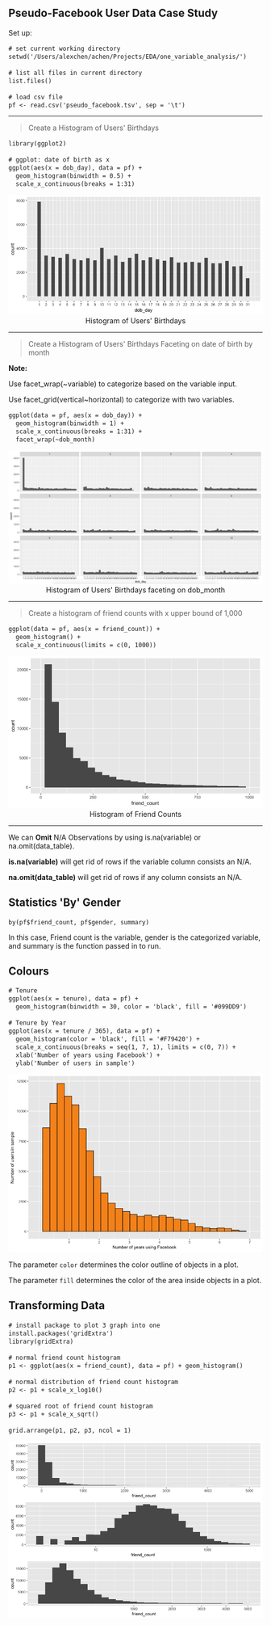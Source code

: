 Pseudo-Facebook User Data Case Study
-------------

Set up:

```{r}
# set current working directory
setwd('/Users/alexchen/achen/Projects/EDA/one_variable_analysis/')

# list all files in current directory
list.files()

# load csv file
pf <- read.csv('pseudo_facebook.tsv', sep = '\t')
```
<hr>


> Create a Histogram of Users' Birthdays

```{r}
library(ggplot2)

# ggplot: date of birth as x
ggplot(aes(x = dob_day), data = pf) +
  geom_histogram(binwidth = 0.5) +
  scale_x_continuous(breaks = 1:31)
```

<img class="col-xs-12" src="/assets/img/blogs/2017_11_9_one_variable/histogram_dob.png" alt="ggplot"/>
<center>Histogram of Users' Birthdays</center>
<hr>


> Create a Histogram of Users' Birthdays Faceting on date of birth by month

**Note:** 

Use facet_wrap(~variable) to categorize based on the variable input. 

Use facet_grid(vertical~horizontal) to categorize with two variables.

```{r}
ggplot(data = pf, aes(x = dob_day)) +
  geom_histogram(binwidth = 1) +
  scale_x_continuous(breaks = 1:31) +
  facet_wrap(~dob_month)
```

<img class="col-xs-12" src="/assets/img/blogs/2017_11_9_one_variable/facet_histogram_dob.png" alt="ggplot"/>
<center>Histogram of Users' Birthdays faceting on dob_month</center>
<hr>

> Create a histogram of friend counts with x upper bound of 1,000

```{r}
ggplot(data = pf, aes(x = friend_count)) +
  geom_histogram() +
  scale_x_continuous(limits = c(0, 1000))
```

<img class="col-xs-12" src="/assets/img/blogs/2017_11_9_one_variable/friend_count.png" alt="ggplot"/>
<center>Histogram of Friend Counts</center>
<hr>


We can **Omit** N/A Observations by using is.na(variable) or na.omit(data_table).

**is.na(variable)** will get rid of rows if the variable column consists an N/A.

**na.omit(data_table)** will get rid of rows if any column consists an N/A.


Statistics 'By' Gender
------

```{r}
by(pf$friend_count, pf$gender, summary)
```

In this case, Friend count is the variable, gender is the categorized variable, and summary is the function passed in to run.


Colours
------

```{r}
# Tenure
ggplot(aes(x = tenure), data = pf) +
  geom_histogram(binwidth = 30, color = 'black', fill = '#099DD9')
  
# Tenure by Year
ggplot(aes(x = tenure / 365), data = pf) +
  geom_histogram(color = 'black', fill = '#F79420') +
  scale_x_continuous(breaks = seq(1, 7, 1), limits = c(0, 7)) +
  xlab('Number of years using Facebook') +
  ylab('Number of users in sample')
```

<img class="col-xs-12" src="/assets/img/blogs/2017_11_9_one_variable/tenure.png" alt="ggplot"/>


The parameter `color` determines the color outline of objects in a plot.

The parameter `fill` determines the color of the area inside objects in a plot.


Transforming Data
-----

```{r}
# install package to plot 3 graph into one
install.packages('gridExtra')
library(gridExtra)

# normal friend count histogram
p1 <- ggplot(aes(x = friend_count), data = pf) + geom_histogram()

# normal distribution of friend count histogram
p2 <- p1 + scale_x_log10()

# squared root of friend count histogram
p3 <- p1 + scale_x_sqrt()

grid.arrange(p1, p2, p3, ncol = 1)
```

<img class="col-xs-12" src="/assets/img/blogs/2017_11_9_one_variable/transforming_data.png" alt="ggplot"/>






